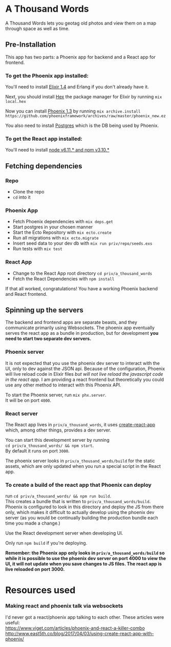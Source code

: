 # A Thousand Words

A Thousand Words lets you geotag old photos and view them on a map through space as well as time.

## Pre-Installation

This app has two parts: a Phoenix app for backend and a React app for frontend.  

### To get the Phoenix app installed:  

You'll need to install [Elixir 1.4](https://elixir-lang.org/install.html) and Erlang if you don't already have it.  
  
Next, you should install [Hex](https://hex.pm/) the package manager for Elixir by running `mix local.hex`  

Now you can install [Phoenix 1.3](http://www.phoenixframework.org/) by running `mix archive.install https://github.com/phoenixframework/archives/raw/master/phoenix_new.ez`  

You also need to install [Postgres](https://wiki.postgresql.org/wiki/Detailed_installation_guides) which is the DB being used by Phoenix.  

### To get the React app installed:  

You'll need to install [node v6.11.* and npm v3.10.*](https://nodejs.org/en/download/)  

## Fetching dependencies  
### Repo
- Clone the repo
- `cd` into it  

### Phoenix App
- Fetch Phoenix dependencies with `mix deps.get`  
- Start postgres in your chosen manner  
- Start the Ecto Repository with `mix ecto.create`
- Run all migrations with `mix ecto.migrate`
- Insert seed data to your dev db with `mix run priv/repo/seeds.exs`
- Run tests with `mix test`  

### React App  
- Change to the React App root directory `cd priv/a_thousand_words`
- Fetch the React Dependencies with `npm install`

If that all worked, congratulations! You have a working Phoenix backend and React frontend.  

## Spinning up the servers  

The backend and frontend apps are separate beasts, and they communicate primarily using Websockets. 
The phoenix app eventually serves the react app as a bundle in production, but for development **you need to start two separate dev servers.**   

### Phoenix server

 It is not expected that you use the phoenix dev server to interact with the UI, only to dev against the JSON api. Because of the configuration, Phoenix will live reload code in Elixir files _but will not live reload the javascript code in the react app._ I am providing a react frontend but theoretically you could use any other method to interact with this Phoenix API.

 To start the Phoenix server, run `mix phx.server`.  
 It will be on port `4000`.


### React server

The React app lives in `priv/a_thousand_words`, it uses [create-react-app](https://github.com/facebookincubator/create-react-app) which, among other things, provides a dev server.

You can start this development server by running  
`cd priv/a_thousand_words/ && npm start`.  
By default it runs on port `3000`.

The phoenix server looks in `priv/a_thousand_words/build` for the static assets, which are only updated
when you run a special script in the React app.

### To create a build of the react app that Phoenix can deploy
run `cd priv/a_thousand_words/ && npm run build`.  
This creates a bundle that is written to `priv/a_thousand_words/build`.  
Phoenix is configured to look in this directory and deploy the JS from there only, which makes it difficult to actually develop using the phoenix dev server (as you would be continually building the production bundle each time you made a change.)  

Use the React development server when developing UI.  

 Only run `npm build` if you're deploying.

 **Remember: the Phoenix app only looks in `priv/a_thousand_words/build` so while it is possible to use the phoenix dev server on port 4000 to view the UI, it will not update when you save changes to JS files. The react app is live reloaded on port 3000.**  

 # Resources used  
### Making react and phoenix talk via websockets  
I'd never got a react/phoenix app talking to each other. These articles were useful:  
https://www.viget.com/articles/phoenix-and-react-a-killer-combo  
http://www.east5th.co/blog/2017/04/03/using-create-react-app-with-phoenix/

